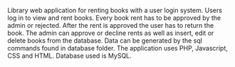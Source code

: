 Library web application for renting books with a user login system. Users log in to view and rent books. Every book rent has to be approved by the admin or rejected. After the rent is approved the user has to return the book. The admin can approve or decline rents as well as insert, edit or delete books from the database. Data can be generated by the sql commands found in database folder. The application uses PHP, Javascript, CSS and HTML. Database used is MySQL.
